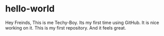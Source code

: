 # hello-world

Hey Freinds,
This is me Techy-Boy. Its my first time using GitHub.
It is nice working on it.
This is my first repository.
And it feels great.
